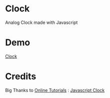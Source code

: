 # Clock
Analog Clock made with Javascript

# Demo 
[Clock](https://ouss122.github.io/Clock/)

# Credits
Big Thanks to [Online Tutorials](https://www.youtube.com/c/OnlineTutorials4Designers) : [Javascript Clock](https://youtu.be/weZFfrjF-k4)
